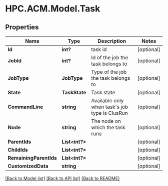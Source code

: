 # HPC.ACM.Model.Task
## Properties

Name | Type | Description | Notes
------------ | ------------- | ------------- | -------------
**Id** | **int?** | task id | [optional] 
**JobId** | **int?** | Id of the job the task belongs to | [optional] 
**JobType** | **JobType** | Type of the job the task belongs to | [optional] 
**State** | **TaskState** | Task state | [optional] 
**CommandLine** | **string** | Available only when task&#39;s job type is ClusRun | [optional] 
**Node** | **string** | The node on which the task runs | [optional] 
**ParentIds** | **List&lt;int?&gt;** |  | [optional] 
**ChildIds** | **List&lt;int?&gt;** |  | [optional] 
**RemainingParentIds** | **List&lt;int?&gt;** |  | [optional] 
**CustomizedData** | **string** |  | [optional] 

[[Back to Model list]](../README.md#documentation-for-models) [[Back to API list]](../README.md#documentation-for-api-endpoints) [[Back to README]](../README.md)

